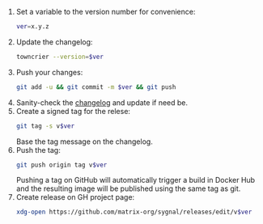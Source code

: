 1. Set a variable to the version number for convenience:
   ```sh
   ver=x.y.z
   ```
1. Update the changelog:
   ```sh
   towncrier --version=$ver
   ```
1. Push your changes:
   ```sh
   git add -u && git commit -m $ver && git push
   ```
1. Sanity-check the
   [changelog](https://github.com/matrix-org/sygnal/blob/master/CHANGELOG.md)
   and update if need be.
1. Create a signed tag for the relese:
   ```sh
   git tag -s v$ver
   ```
   Base the tag message on the changelog.
1. Push the tag:
   ```sh
   git push origin tag v$ver
   ```
   Pushing a tag on GitHub will automatically trigger a build in Docker Hub and
   the resulting image will be published using the same tag as git.
1. Create release on GH project page:
   ```sh
   xdg-open https://github.com/matrix-org/sygnal/releases/edit/v$ver
   ```
